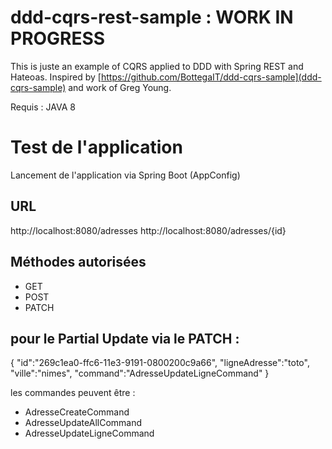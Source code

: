 ddd-cqrs-rest-sample : WORK IN PROGRESS
=======================================

This is juste an example of CQRS applied to DDD with Spring REST and Hateoas.
Inspired by [https://github.com/BottegaIT/ddd-cqrs-sample](ddd-cqrs-sample) and work of Greg Young.

Requis : JAVA 8

Test de l'application
=====================
Lancement de l'application via Spring Boot (AppConfig)

URL
---
http://localhost:8080/adresses
http://localhost:8080/adresses/{id}

Méthodes autorisées
-------------------
- GET
- POST
- PATCH

pour le Partial Update via le PATCH :
-------------------------------------
{
"id":"269c1ea0-ffc6-11e3-9191-0800200c9a66",
"ligneAdresse":"toto",
"ville":"nimes",
"command":"AdresseUpdateLigneCommand"
}

les commandes peuvent être :
- AdresseCreateCommand
- AdresseUpdateAllCommand
- AdresseUpdateLigneCommand


